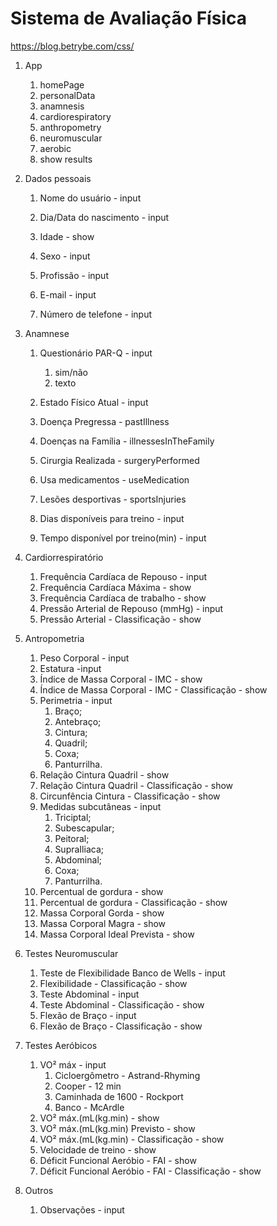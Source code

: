# Sistema de Avaliação Física

https://blog.betrybe.com/css/

1. App
   1. homePage
   2. personalData
   3. anamnesis
   4. cardiorespiratory
   5. anthropometry
   6. neuromuscular
   7. aerobic
   8. show results
   
1. Dados pessoais

   1. Nome do usuário - input

   2. Dia/Data do nascimento - input

   3. Idade - show

   4. Sexo - input

   5. Profissão - input

   6. E-mail - input

   7. Número de telefone - input
2. Anamnese

   1. Questionário PAR-Q - input

      1. sim/não
      2. texto

   2. Estado Físico Atual - input

   3. Doença Pregressa - pastIllness

   4. Doenças na Família - illnessesInTheFamily

   5. Cirurgia Realizada - surgeryPerformed

   6. Usa medicamentos - useMedication

   7. Lesões desportivas - sportsInjuries

   8. Dias disponíveis para treino - input

   9. Tempo disponível por treino(min) - input
3. Cardiorrespiratório

   1. Frequência Cardíaca de Repouso - input
   2. Frequência Cardíaca Máxima - show
   3. Frequência Cardíaca de trabalho - show
   4. Pressão Arterial de Repouso (mmHg) - input
   5. Pressão Arterial - Classificação - show
4. Antropometria
   1. Peso Corporal - input
   2. Estatura -input
   3. Índice de Massa Corporal - IMC - show
   4. Índice de Massa Corporal - IMC - Classificação - show
   5. Perimetria - input
      1. Braço;
      2. Antebraço;
      3. Cintura;
      4. Quadril;
      5. Coxa;
      6. Panturrilha.
   6. Relação Cintura Quadril - show
   7. Relação Cintura Quadril - Classificação - show
   8. Circunfência Cintura - Classificação - show
   9. Medidas subcutâneas - input
      1. Triciptal;
      2. Subescapular;
      3. Peitoral;
      4. SupraIliaca;
      5. Abdominal;
      6. Coxa;
      7. Panturrilha.
   10. Percentual de gordura - show
   11. Percentual de gordura - Classificação - show
   12. Massa Corporal Gorda - show
   13. Massa Corporal Magra - show
   14. Massa Corporal Ideal Prevista - show
5. Testes Neuromuscular
   1. Teste de Flexibilidade Banco de Wells - input
   2. Flexibilidade - Classificação - show
   3. Teste Abdominal - input
   4. Teste Abdominal - Classificação - show
   5. Flexão de Braço - input
   6. Flexão de Braço - Classificação - show
6. Testes Aeróbicos
   1. VO² máx - input
      1. Cicloergômetro - Astrand-Rhyming
      2. Cooper - 12 min
      3. Caminhada de 1600 - Rockport
      4. Banco - McArdle
   2. VO² máx.(mL(kg.min) - show
   3. VO² máx.(mL(kg.min) Previsto - show
   4. VO² máx.(mL(kg.min) - Classificação - show
   5. Velocidade de treino - show
   6. Déficit Funcional Aeróbio - FAI - show
   7. Déficit Funcional Aeróbio - FAI - Classificação - show
7. Outros
   1. Observações - input